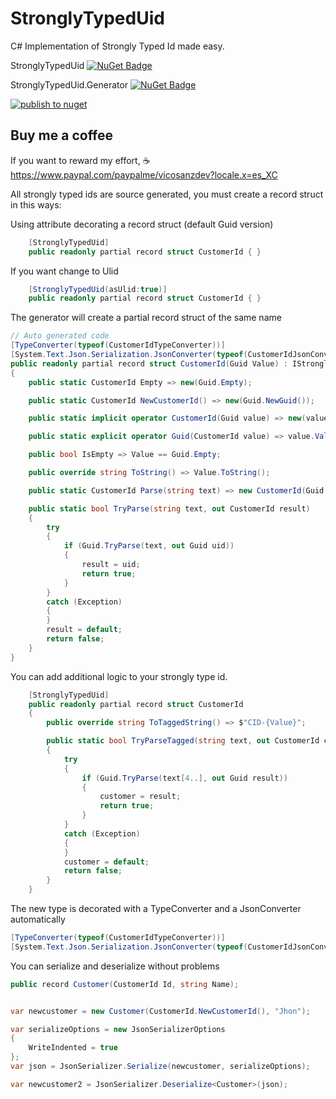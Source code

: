 # StronglyTypedUid
C# Implementation of Strongly Typed Id made easy.

StronglyTypedUid [![NuGet Badge](https://buildstats.info/nuget/StronglyTypedUid)](https://www.nuget.org/packages/StronglyTypedUid/)

StronglyTypedUid.Generator [![NuGet Badge](https://buildstats.info/nuget/StronglyTypedUid.Generator)](https://www.nuget.org/packages/StronglyTypedUid.Generator/)

[![publish to nuget](https://github.com/vicosanz/StronglyTypedUid/actions/workflows/main.yml/badge.svg)](https://github.com/vicosanz/StronglyTypedUid/actions/workflows/main.yml)


## Buy me a coffee
If you want to reward my effort, :coffee: https://www.paypal.com/paypalme/vicosanzdev?locale.x=es_XC


All strongly typed ids are source generated, you must create a record struct in this ways:

Using attribute decorating a record struct (default Guid version)

```csharp
    [StronglyTypedUid] 
    public readonly partial record struct CustomerId { }
```

If you want change to Ulid

```csharp
    [StronglyTypedUid(asUlid:true)] 
    public readonly partial record struct CustomerId { }
```

The generator will create a partial record struct of the same name

```csharp
// Auto generated code
[TypeConverter(typeof(CustomerIdTypeConverter))]
[System.Text.Json.Serialization.JsonConverter(typeof(CustomerIdJsonConverter))]
public readonly partial record struct CustomerId(Guid Value) : IStronglyTypedGuid
{
    public static CustomerId Empty => new(Guid.Empty);

    public static CustomerId NewCustomerId() => new(Guid.NewGuid());

    public static implicit operator CustomerId(Guid value) => new(value);

    public static explicit operator Guid(CustomerId value) => value.Value;

    public bool IsEmpty => Value == Guid.Empty;

    public override string ToString() => Value.ToString();

    public static CustomerId Parse(string text) => new CustomerId(Guid.Parse(text));

    public static bool TryParse(string text, out CustomerId result)
    {
        try
        {
            if (Guid.TryParse(text, out Guid uid))
            {
                result = uid;
                return true;
            }
        }
        catch (Exception)
        {
        }
        result = default;
        return false;
    }
}
```

You can add additional logic to your strongly type id.

```csharp
    [StronglyTypedUid] 
    public readonly partial record struct CustomerId 
    { 
        public override string ToTaggedString() => $"CID-{Value}";

        public static bool TryParseTagged(string text, out CustomerId customer)
        {
		    try
		    {
                if (Guid.TryParse(text[4..], out Guid result))
                {
                    customer = result;
                    return true;
                }
            }
            catch (Exception)
		    {
		    }
            customer = default;
            return false;
        }
    }
```

The new type is decorated with a TypeConverter and a JsonConverter automatically

```csharp
[TypeConverter(typeof(CustomerIdTypeConverter))]
[System.Text.Json.Serialization.JsonConverter(typeof(CustomerIdJsonConverter))]
```

You can serialize and deserialize without problems


```csharp
public record Customer(CustomerId Id, string Name);


var newcustomer = new Customer(CustomerId.NewCustomerId(), "Jhon");

var serializeOptions = new JsonSerializerOptions
{
    WriteIndented = true
};
var json = JsonSerializer.Serialize(newcustomer, serializeOptions);

var newcustomer2 = JsonSerializer.Deserialize<Customer>(json);

```
